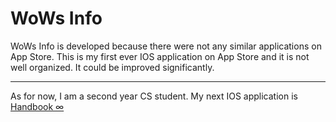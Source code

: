 # WoWs Info
WoWs Info is developed because there were not any similar applications on App Store. This is my first ever IOS application on App Store and it is not well organized. It could be improved significantly.
***
As for now, I am a second year CS student. My next IOS application is [Handbook ∞](https://github.com/HenryQuan/UNSW_Handbook)
